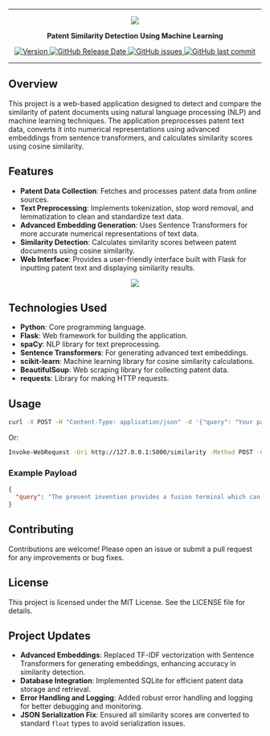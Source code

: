 

---

<p align="center">
    <img src="https://github.com/Ori2846/PatentSimilarityNLP/assets/74078771/3173afcf-1d9d-4fa1-80bf-c6b7cd7e08e9"/>
</p>

<p align="center">
    <b>Patent Similarity Detection Using Machine Learning</b>
</p>

<p align="center">
    <a href="https://github.com/Ori2846/PatentSimilarityNLP/releases">
        <img src="https://img.shields.io/github/release/Ori2846/PatentSimilarityNLP.svg?style=flat&color=success" alt="Version"/>
    </a>
    <a href="https://github.com/Ori2846/PatentSimilarityNLP/releases">
        <img src="https://img.shields.io/github/release-date/Ori2846/PatentSimilarityNLP.svg?style=flat&color=blue" alt="GitHub Release Date"/>
    </a>
    <a href="https://github.com/Ori2846/PatentSimilarityNLP/issues">
        <img src="https://img.shields.io/github/issues/Ori2846/PatentSimilarityNLP.svg?style=flat&color=success" alt="GitHub issues"/>
    </a>
    <a href="https://github.com/Ori2846/PatentSimilarityNLP">
        <img src="https://img.shields.io/github/last-commit/Ori2846/PatentSimilarityNLP.svg?style=flat&color=blue" alt="GitHub last commit"/>
    </a>
</p>

---

## Overview
This project is a web-based application designed to detect and compare the similarity of patent documents using natural language processing (NLP) and machine learning techniques. The application preprocesses patent text data, converts it into numerical representations using advanced embeddings from sentence transformers, and calculates similarity scores using cosine similarity.

## Features
- **Patent Data Collection**: Fetches and processes patent data from online sources.
- **Text Preprocessing**: Implements tokenization, stop word removal, and lemmatization to clean and standardize text data.
- **Advanced Embedding Generation**: Uses Sentence Transformers for more accurate numerical representations of text data.
- **Similarity Detection**: Calculates similarity scores between patent documents using cosine similarity.
- **Web Interface**: Provides a user-friendly interface built with Flask for inputting patent text and displaying similarity results.

<p align="center">
    <img src="https://github.com/Ori2846/PatentSimilarityNLP/assets/74078771/1a8e4426-c5af-4c45-bd39-a11184f9dcc3"/>
</p>

## Technologies Used
- **Python**: Core programming language.
- **Flask**: Web framework for building the application.
- **spaCy**: NLP library for text preprocessing.
- **Sentence Transformers**: For generating advanced text embeddings.
- **scikit-learn**: Machine learning library for cosine similarity calculations.
- **BeautifulSoup**: Web scraping library for collecting patent data.
- **requests**: Library for making HTTP requests.

## Usage
```sh
curl -X POST -H "Content-Type: application/json" -d '{"query": "Your patent abstract text here"}' http://127.0.0.1:5000/similarity
```
Or:
```sh
Invoke-WebRequest -Uri http://127.0.0.1:5000/similarity -Method POST -ContentType "application/json" -Body '{"query": "Three-dimensional semiconductor memory devices and methods of fabricating the same. The three-dimensional semiconductor devices include an electrode structure with sequentially-stacked electrodes disposed on a substrate, semiconductor patterns penetrating the electrode structure, and memory elements including a first pattern and a second pattern interposed between the semiconductor patterns and the electrode structure, the first pattern vertically extending to cross the electrodes and the second pattern horizontally extending to cross the semiconductor patterns."}'
```

### Example Payload
```json
{
  "query": "The present invention provides a fusion terminal which can be selectively used at least for a first network and a second network. The present invention comprises a first communication device used for the first network, a second communication device used for the second network, a basic common part used for realizing the input function and the output function of the fusion terminal, and an application processor used for the collaboration of the first communication device, the second communication device and the basic common part. According to requirements, at least one of the first communication device and the second communication device is connected with the basic common part; therefore, one of various load supporting modes of the fusion terminal is selected. According to the fusion terminal of the present invention, no special requirements are required for the existing mobile network and the existing PSTN network; different phone numbers are used for the mobile network and the PSTN network by users; the habits for utilization of mobile users are respected. According to the habits for utilization of mobile users, PSTN telephones are called; the share of the functions and modules of the mobile terminal and the PSTN terminal are furthest realized; the telephone fee of users can be lowered."
}
```

## Contributing
Contributions are welcome! Please open an issue or submit a pull request for any improvements or bug fixes.

## License
This project is licensed under the MIT License. See the LICENSE file for details.

## Project Updates
- **Advanced Embeddings**: Replaced TF-IDF vectorization with Sentence Transformers for generating embeddings, enhancing accuracy in similarity detection.
- **Database Integration**: Implemented SQLite for efficient patent data storage and retrieval.
- **Error Handling and Logging**: Added robust error handling and logging for better debugging and monitoring.
- **JSON Serialization Fix**: Ensured all similarity scores are converted to standard `float` types to avoid serialization issues.
